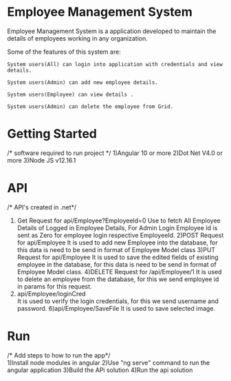 # Employee Management System
  Employee Management System is a application developed to maintain the details of employees working in any organization.

  Some of the features of this system are:

    System users(All) can login into application with credentials and view details.

    System users(Admin) can add new employee details.

    System users(Employee) can view details .

    System users(Admin) can delete the employee from Grid.
# Getting Started
 /* software required to run project */
 1)Angular 10 or more
 2)Dot Net V4.0 or more
 3)Node JS v12.16.1
# API
/* API's created in .net*/
1) Get Request for api/Employee?EmployeeId=0
   Use to fetch All Employee Details of Logged in Employee Details,
   For Admin Login Employee Id is sent as Zero for employee login respective EmployeeId.
2)POST Request for api/Employee
  It is used to add new Employee into the database,
  for this data is need to be send in format of Employee Model class
3)PUT Request for api/Employee
  It is used to save the edited fields of  existing employee   in the database,
  for this data is need to be send in format of Employee Model class.
4)DELETE Request for /api/Employee/1
  It is used to delete an employee from the database,
  for this we send employee id in params for this request.
5) api/Employee/loginCred  
   It is used to verify the login credentials,
   for this we send username and password.
6)api/Employee/SaveFile
  It is used to save selected image.

# Run
/* Add steps to how to run the app*/   
1)Install node modules in angular 
2)Use "ng serve" command to run the angular application
3)Build the APi solution
4)Run the api solution


